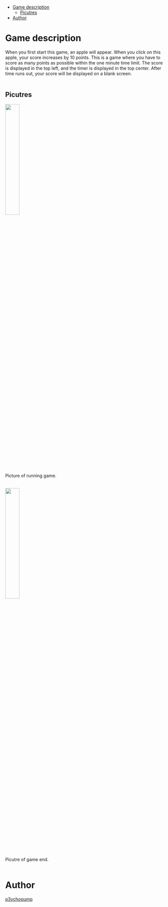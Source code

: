 </br>

- [Game description](#game-description)
  - [Picutres](#picutres)
- [Author](#author)

# Game description
When you first start this game, an apple will appear. When you click on this apple, your score increases by 10 points. This is a game where you have to score as many points as possible within the one minute time limit. The score is displayed in the top left, and the timer is displayed in the top center. After time runs out, your score will be displayed on a blank screen.
</br>
</br>

## Picutres
<img width="30%" src="https://github.com/p3ychopump/pygame-zero/assets/150225756/eb2ecc10-3dcd-46ce-b346-7418b76605a9"></br>
Picture of running game.
</br>
</br>

<img width="30%" src="https://github.com/p3ychopump/pygame-zero/assets/150225756/3b3c7a47-54ec-4b98-8f7f-3ff01355cf96"></br>
Picutre of game end.
</br>
</br>


# Author
<a target="blank" href="https://github.com/p3ychopump">p3ychopump</a>
